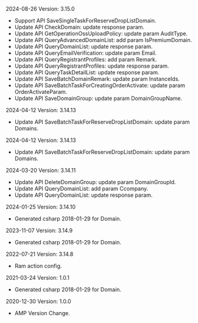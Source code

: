 2024-08-26 Version: 3.15.0
- Support API SaveSingleTaskForReserveDropListDomain.
- Update API CheckDomain: update response param.
- Update API GetOperationOssUploadPolicy: update param AuditType.
- Update API QueryAdvancedDomainList: add param IsPremiumDomain.
- Update API QueryDomainList: update response param.
- Update API QueryEmailVerification: update param Email.
- Update API QueryRegistrantProfiles: add param Remark.
- Update API QueryRegistrantProfiles: update response param.
- Update API QueryTaskDetailList: update response param.
- Update API SaveBatchDomainRemark: update param InstanceIds.
- Update API SaveBatchTaskForCreatingOrderActivate: update param OrderActivateParam.
- Update API SaveDomainGroup: update param DomainGroupName.


2024-04-12 Version: 3.14.13
- Update API SaveBatchTaskForReserveDropListDomain: update param Domains.


2024-04-12 Version: 3.14.13
- Update API SaveBatchTaskForReserveDropListDomain: update param Domains.


2024-03-20 Version: 3.14.11
- Update API DeleteDomainGroup: update param DomainGroupId.
- Update API QueryDomainList: add param Ccompany.
- Update API QueryDomainList: update response param.


2024-01-25 Version: 3.14.10
- Generated csharp 2018-01-29 for Domain.

2023-11-07 Version: 3.14.9
- Generated csharp 2018-01-29 for Domain.

2022-07-21 Version: 3.14.8
- Ram action config.

2021-03-24 Version: 1.0.1
- Generated csharp 2018-01-29 for Domain.

2020-12-30 Version: 1.0.0
- AMP Version Change.

